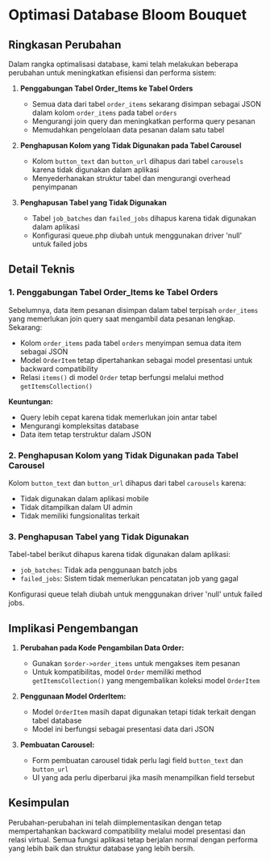 # Optimasi Database Bloom Bouquet

## Ringkasan Perubahan

Dalam rangka optimalisasi database, kami telah melakukan beberapa perubahan untuk meningkatkan efisiensi dan performa sistem:

1. **Penggabungan Tabel Order_Items ke Tabel Orders**
   - Semua data dari tabel `order_items` sekarang disimpan sebagai JSON dalam kolom `order_items` pada tabel `orders`
   - Mengurangi join query dan meningkatkan performa query pesanan
   - Memudahkan pengelolaan data pesanan dalam satu tabel

2. **Penghapusan Kolom yang Tidak Digunakan pada Tabel Carousel**
   - Kolom `button_text` dan `button_url` dihapus dari tabel `carousels` karena tidak digunakan dalam aplikasi
   - Menyederhanakan struktur tabel dan mengurangi overhead penyimpanan

3. **Penghapusan Tabel yang Tidak Digunakan**
   - Tabel `job_batches` dan `failed_jobs` dihapus karena tidak digunakan dalam aplikasi
   - Konfigurasi queue.php diubah untuk menggunakan driver 'null' untuk failed jobs

## Detail Teknis

### 1. Penggabungan Tabel Order_Items ke Tabel Orders

Sebelumnya, data item pesanan disimpan dalam tabel terpisah `order_items` yang memerlukan join query saat mengambil data pesanan lengkap. Sekarang:

- Kolom `order_items` pada tabel `orders` menyimpan semua data item sebagai JSON
- Model `OrderItem` tetap dipertahankan sebagai model presentasi untuk backward compatibility
- Relasi `items()` di model `Order` tetap berfungsi melalui method `getItemsCollection()`

**Keuntungan:**
- Query lebih cepat karena tidak memerlukan join antar tabel
- Mengurangi kompleksitas database
- Data item tetap terstruktur dalam JSON

### 2. Penghapusan Kolom yang Tidak Digunakan pada Tabel Carousel

Kolom `button_text` dan `button_url` dihapus dari tabel `carousels` karena:
- Tidak digunakan dalam aplikasi mobile
- Tidak ditampilkan dalam UI admin
- Tidak memiliki fungsionalitas terkait

### 3. Penghapusan Tabel yang Tidak Digunakan

Tabel-tabel berikut dihapus karena tidak digunakan dalam aplikasi:
- `job_batches`: Tidak ada penggunaan batch jobs
- `failed_jobs`: Sistem tidak memerlukan pencatatan job yang gagal

Konfigurasi queue telah diubah untuk menggunakan driver 'null' untuk failed jobs.

## Implikasi Pengembangan

1. **Perubahan pada Kode Pengambilan Data Order:**
   - Gunakan `$order->order_items` untuk mengakses item pesanan
   - Untuk kompatibilitas, model `Order` memiliki method `getItemsCollection()` yang mengembalikan koleksi model `OrderItem`

2. **Penggunaan Model OrderItem:**
   - Model `OrderItem` masih dapat digunakan tetapi tidak terkait dengan tabel database
   - Model ini berfungsi sebagai presentasi data dari JSON

3. **Pembuatan Carousel:**
   - Form pembuatan carousel tidak perlu lagi field `button_text` dan `button_url`
   - UI yang ada perlu diperbarui jika masih menampilkan field tersebut

## Kesimpulan

Perubahan-perubahan ini telah diimplementasikan dengan tetap mempertahankan backward compatibility melalui model presentasi dan relasi virtual. Semua fungsi aplikasi tetap berjalan normal dengan performa yang lebih baik dan struktur database yang lebih bersih. 